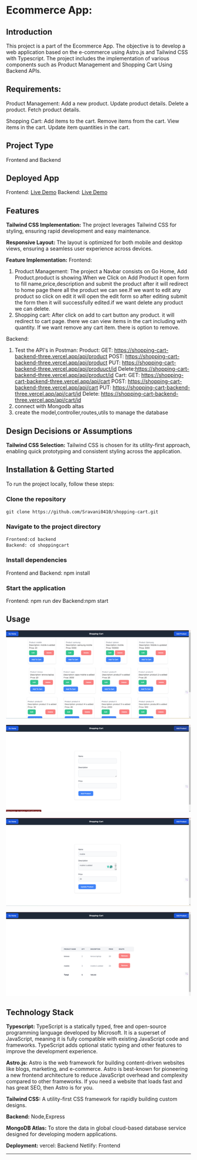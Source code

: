 # Ecommerce App:

## Introduction
This project is a part of the Ecommerce App. The objective is to develop a web application based on the e-commerce using Astro.js and Tailwind CSS with Typescript. The project includes the implementation of various components such as Product Management and Shopping Cart Using Backend APIs.

## Requirements:
  Product Management:
        Add a new product.
        Update product details.
        Delete a product.
        Fetch product details.

  Shopping Cart:
        Add items to the cart.
        Remove items from the cart.
        View items in the cart.
        Update item quantities in the cart.

## Project Type
Frontend and Backend

## Deployed App
Frontend: [Live Demo](https://master--tiny-starburst-71af45.netlify.app/)
Backend: [Live Demo](https://shopping-cart-backend-three.vercel.app/)


## Features
**Tailwind CSS Implementation:** The project leverages Tailwind CSS for styling, ensuring rapid development and easy maintenance.

**Responsive Layout:** The layout is optimized for both mobile and desktop views, ensuring a seamless user experience across devices.

**Feature Implementation:** 
Frontend:
1.  Product Management:
    The project a Navbar consists on Go Home, Add Product.product is showing.When we Click on Add Product it open form to fill name,price,description and submit the product after it will redirect to home page there all the product we can see.If we want to edit any product so click on edit it will open the edit form so after editing submit the form then it will successfully edited.if we want delete any product we can delete.
2.  Shopping cart:
     After click on add to cart button any product. it will redirect to cart page. there we can view items in the cart including with quantity. If we want remove any cart item. there is option to remove.

Backend:

1. Test the API's in Postman:
     Product: 
       GET: https://shopping-cart-backend-three.vercel.app/api/product
       POST: https://shopping-cart-backend-three.vercel.app/api/product
       PUT: https://shopping-cart-backend-three.vercel.app/api/produuct/id
       Delete:https://shopping-cart-backend-three.vercel.app/api/product/id
     Cart:
       GET: https://shopping-cart-backend-three.vercel.app/api/cart
       POST: https://shopping-cart-backend-three.vercel.app/api/cart
       PUT: https://shopping-cart-backend-three.vercel.app/api/cart/id
       Delete: https://shopping-cart-backend-three.vercel.app/api/cart/id
2. connect with Mongodb altas
3. create the model,controller,routes,utils to manage the database

    
## Design Decisions or Assumptions

**Tailwind CSS Selection:** Tailwind CSS is chosen for its utility-first approach, enabling quick prototyping and consistent styling across the application.

## Installation & Getting Started
To run the project locally, follow these steps:

### Clone the repository

    git clone https://github.com/Sravani0410/shopping-cart.git
    

### Navigate to the project directory

    Frontend:cd backend
    Backend: cd shoppingcart

### Install dependencies
 
   Frontend and Backend: npm install 


### Start the application

   Frontend: npm run dev
   Backend:npm start

## Usage

![Home Page](homeimg.png)

![Add Product Page](addimg.png)

![Edit Product Page](editimg.png)

![Cart Items Page](cartimg.png)


## Technology Stack

**Typescript:** TypeScript is a statically typed, free and open-source programming language developed by Microsoft. It is a superset of JavaScript, meaning it is fully compatible with existing JavaScript code and frameworks. TypeScript adds optional static typing and other features to improve the development experience.

**Astro.js:** Astro is the web framework for building content-driven websites like blogs, marketing, and e-commerce. Astro is best-known for pioneering a new frontend architecture to reduce JavaScript overhead and complexity compared to other frameworks. If you need a website that loads fast and has great SEO, then Astro is for you.

**Tailwind CSS:** A utility-first CSS framework for rapidly building custom designs.

**Backend:** Node,Express

**MongoDB Atlas:** To store the data in global cloud-based database service designed for developing modern applications.

**Deployment:** 
      vercel:  Backend
      Netlify: Frontend


---
